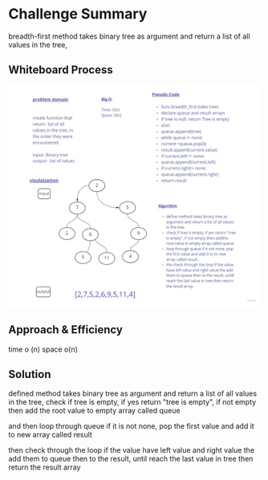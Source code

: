 # Challenge Summary
breadth-first method takes binary tree as argument and return a 
list of all values in the tree,


## Whiteboard Process
<img src="tree-breadth-first.jpg">

## Approach & Efficiency
time  o (n)
space o(n)

## Solution
defined method takes binary tree as argument and return a 
list of all values in the tree,
check if tree is empty, if yes return "tree is empty", if not empty then add the root value to empty array called queue

and then loop through queue if it is not none, pop the first value and add it to new array called result

then check through the loop if the value have left value and right value the add them to queue then to the result, until reach the last value in tree then return the result array



